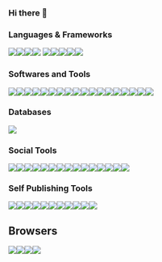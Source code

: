 ### Hi there 👋

<!--
**smilesanzu/smilesanzu** is a ✨ _special_ ✨ repository because its `README.md` (this file) appears on your GitHub profile.

Here are some ideas to get you started:

- 🔭 I’m currently working on ...
- 🌱 I’m currently learning ...
- 👯 I’m looking to collaborate on ...
- 🤔 I’m looking for help with ...
- 💬 Ask me about ...
- 📫 How to reach me: ...
- 😄 Pronouns: ...
- ⚡ Fun fact: ...
-->
### Languages & Frameworks
<img src="https://img.shields.io/badge/angularjs-%23E23237.svg?&style=for-the-badge&logo=angularjs&logoColor=white" /><img src="https://img.shields.io/badge/html5-%23E34F26.svg?&style=for-the-badge&logo=html5&logoColor=white" /><img src="https://img.shields.io/badge/svg-%23FFB13B.svg?&style=for-the-badge&logo=svg&logoColor=black" /><img src="https://img.shields.io/badge/javascript-%23F7DF1E.svg?&style=for-the-badge&logo=javascript&logoColor=black" />
<img src="https://img.shields.io/badge/node.js-%23339933.svg?&style=for-the-badge&logo=node.js&logoColor=white" /><img src="https://img.shields.io/badge/css3-%231572B6.svg?&style=for-the-badge&logo=css3&logoColor=white" /><img src="https://img.shields.io/badge/typescript-%233178C6.svg?&style=for-the-badge&logo=typescript&logoColor=white" /><img src="https://img.shields.io/badge/bootstrap-%237952B3.svg?&style=for-the-badge&logo=bootstrap&logoColor=white" /><img src="https://img.shields.io/badge/json-%23000000.svg?&style=for-the-badge&logo=json&logoColor=white" />


### Softwares and Tools
<img src="https://img.shields.io/badge/adobe%20creative%20cloud-%23DA1F26.svg?&style=for-the-badge&logo=adobe%20creative%20cloud&logoColor=white" /><img src="https://img.shields.io/badge/ren'py-%23FF7F7F.svg?&style=for-the-badge&logo=ren'py&logoColor=black" /><img src="https://img.shields.io/badge/npm-%23CB3837.svg?&style=for-the-badge&logo=npm&logoColor=white" /><img src="https://img.shields.io/badge/git-%23F05032.svg?&style=for-the-badge&logo=git&logoColor=white" /><img src="https://img.shields.io/badge/microsoft%20powerpoint-%23B7472A.svg?&style=for-the-badge&logo=microsoft%20powerpoint&logoColor=white" /><img src="https://img.shields.io/badge/figma-%23F24E1E.svg?&style=for-the-badge&logo=figma&logoColor=white" /><img src="https://img.shields.io/badge/microsoft%20office-%23D83B01.svg?&style=for-the-badge&logo=microsoft%20office&logoColor=white" /><img src="https://img.shields.io/badge/openapi%20initiative-%236BA539.svg?&style=for-the-badge&logo=openapi%20initiative&logoColor=white" /><img src="https://img.shields.io/badge/swagger-%2385EA2D.svg?&style=for-the-badge&logo=swagger&logoColor=black" /><img src="https://img.shields.io/badge/nodemon-%2376D04B.svg?&style=for-the-badge&logo=nodemon&logoColor=black" /><img src="https://img.shields.io/badge/notepad%2B%2B-%2390E59A.svg?&style=for-the-badge&logo=notepad%2B%2B&logoColor=black" /><img src="https://img.shields.io/badge/google%20sheets-%2334A853.svg?&style=for-the-badge&logo=google%20sheets&logoColor=white" /><img src="https://img.shields.io/badge/microsoft%20excel-%23217346.svg?&style=for-the-badge&logo=microsoft%20excel&logoColor=white" /><img src="https://img.shields.io/badge/canva-%2300C4CC.svg?&style=for-the-badge&logo=canva&logoColor=white" /><img src="https://img.shields.io/badge/webpack-%238DD6F9.svg?&style=for-the-badge&logo=webpack&logoColor=black" /><img src="https://img.shields.io/badge/visual%20studio%20code-%23007ACC.svg?&style=for-the-badge&logo=visual%20studio%20code&logoColor=white" /><img src="https://img.shields.io/badge/adobe%20photoshop-%2331A8FF.svg?&style=for-the-badge&logo=adobe%20photoshop&logoColor=white" /><img src="https://img.shields.io/badge/microsoft%20word-%232B579A.svg?&style=for-the-badge&logo=microsoft%20word&logoColor=white" />

### Databases
<img src="https://img.shields.io/badge/mongodb-%2347A248.svg?&style=for-the-badge&logo=mongodb&logoColor=white" />

### Social Tools
<img src="https://img.shields.io/badge/slack-%234A154B.svg?&style=for-the-badge&logo=slack&logoColor=white" /><img src="https://img.shields.io/badge/instagram-%23E4405F.svg?&style=for-the-badge&logo=instagram&logoColor=white" /><img src="https://img.shields.io/badge/pinterest-%23BD081C.svg?&style=for-the-badge&logo=pinterest&logoColor=white" /><img src="https://img.shields.io/badge/gmail-%23EA4335.svg?&style=for-the-badge&logo=gmail&logoColor=white" /><img src="https://img.shields.io/badge/handshake-%23FF2F1C.svg?&style=for-the-badge&logo=handshake&logoColor=white" /><img src="https://img.shields.io/badge/snapchat-%23FFFC00.svg?&style=for-the-badge&logo=snapchat&logoColor=black" /><img src="https://img.shields.io/badge/trello-%230079BF.svg?&style=for-the-badge&logo=trello&logoColor=white" /><img src="https://img.shields.io/badge/twitter-%231DA1F2.svg?&style=for-the-badge&logo=twitter&logoColor=white" /><img src="https://img.shields.io/badge/teamspeak-%232580C3.svg?&style=for-the-badge&logo=teamspeak&logoColor=white" /><img src="https://img.shields.io/badge/microsoft%20outlook-%230078D4.svg?&style=for-the-badge&logo=microsoft%20outlook&logoColor=white" /><img src="https://img.shields.io/badge/linkedin-%230A66C2.svg?&style=for-the-badge&logo=linkedin&logoColor=white" /><img src="https://img.shields.io/badge/zoom-%232D8CFF.svg?&style=for-the-badge&logo=zoom&logoColor=white" /><img src="https://img.shields.io/badge/facebook-%231877F2.svg?&style=for-the-badge&logo=facebook&logoColor=white" /><img src="https://img.shields.io/badge/discord-%237289DA.svg?&style=for-the-badge&logo=discord&logoColor=white" /><img src="https://img.shields.io/badge/twitch-%239146FF.svg?&style=for-the-badge&logo=twitch&logoColor=white" />


### Self Publishing Tools
<img src="https://img.shields.io/badge/youtube-%23FF0000.svg?&style=for-the-badge&logo=youtube&logoColor=white" /><img src="https://img.shields.io/badge/itch.io-%23FA5C5C.svg?&style=for-the-badge&logo=itch.io&logoColor=white" /><img src="https://img.shields.io/badge/soundcloud-%23FF3300.svg?&style=for-the-badge&logo=soundcloud&logoColor=white" /><img src="https://img.shields.io/badge/wattpad-%23FF500A.svg?&style=for-the-badge&logo=wattpad&logoColor=white" /><img src="https://img.shields.io/badge/etsy-%23F16521.svg?&style=for-the-badge&logo=etsy&logoColor=white" /><img src="https://img.shields.io/badge/deviantart-%2305CC47.svg?&style=for-the-badge&logo=deviantart&logoColor=white" /><img src="https://img.shields.io/badge/livejournal-%2300B0EA.svg?&style=for-the-badge&logo=livejournal&logoColor=white" /><img src="https://img.shields.io/badge/wordpress-%2321759B.svg?&style=for-the-badge&logo=wordpress&logoColor=white" /><img src="https://img.shields.io/badge/wix-%230C6EFC.svg?&style=for-the-badge&logo=wix&logoColor=white" /><img src="https://img.shields.io/badge/behance-%231769FF.svg?&style=for-the-badge&logo=behance&logoColor=white" /><img src="https://img.shields.io/badge/audacity-%230000CC.svg?&style=for-the-badge&logo=audacity&logoColor=white" />

## Browsers
<img src="https://img.shields.io/badge/opera-%23FF1B2D.svg?&style=for-the-badge&logo=opera&logoColor=white" /><img src="https://img.shields.io/badge/firefox-%23FF7139.svg?&style=for-the-badge&logo=firefox&logoColor=white" /><img src="https://img.shields.io/badge/windows-%230078D6.svg?&style=for-the-badge&logo=windows&logoColor=white" /><img src="https://img.shields.io/badge/google%20chrome-%234285F4.svg?&style=for-the-badge&logo=google%20chrome&logoColor=white" />
